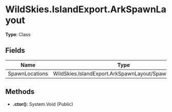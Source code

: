 ﻿# WildSkies.IslandExport.ArkSpawnLayout

**Type**: Class

## Fields

| Name | Type | Access |
|------|------|--------|
| SpawnLocations | WildSkies.IslandExport.ArkSpawnLayout/SpawnLocation[] | Public |

## Methods

- **.ctor()**: System.Void (Public)

